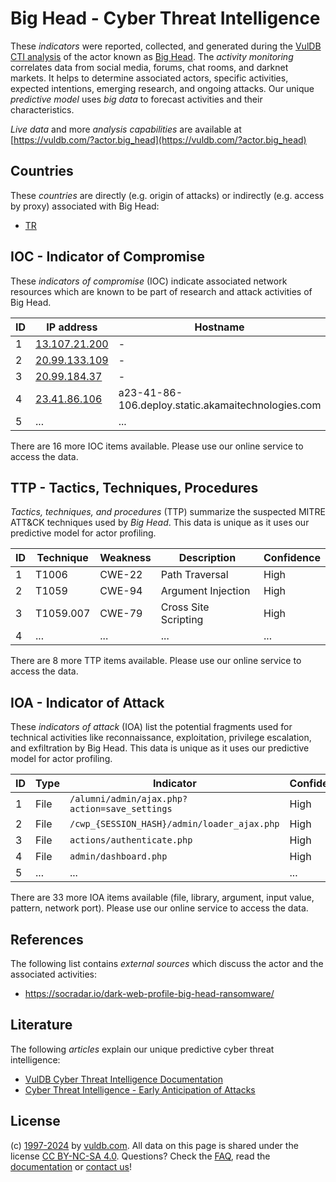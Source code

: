 # Big Head - Cyber Threat Intelligence

These _indicators_ were reported, collected, and generated during the [VulDB CTI analysis](https://vuldb.com/?kb.cti) of the actor known as [Big Head](https://vuldb.com/?actor.big_head). The _activity monitoring_ correlates data from social media, forums, chat rooms, and darknet markets. It helps to determine associated actors, specific activities, expected intentions, emerging research, and ongoing attacks. Our unique _predictive model_ uses _big data_ to forecast activities and their characteristics.

_Live data_ and more _analysis capabilities_ are available at [https://vuldb.com/?actor.big_head](https://vuldb.com/?actor.big_head)

## Countries

These _countries_ are directly (e.g. origin of attacks) or indirectly (e.g. access by proxy) associated with Big Head:

* [TR](https://vuldb.com/?country.tr)

## IOC - Indicator of Compromise

These _indicators of compromise_ (IOC) indicate associated network resources which are known to be part of research and attack activities of Big Head.

ID | IP address | Hostname | Campaign | Confidence
-- | ---------- | -------- | -------- | ----------
1 | [13.107.21.200](https://vuldb.com/?ip.13.107.21.200) | - | - | High
2 | [20.99.133.109](https://vuldb.com/?ip.20.99.133.109) | - | - | High
3 | [20.99.184.37](https://vuldb.com/?ip.20.99.184.37) | - | - | High
4 | [23.41.86.106](https://vuldb.com/?ip.23.41.86.106) | a23-41-86-106.deploy.static.akamaitechnologies.com | - | High
5 | ... | ... | ... | ...

There are 16 more IOC items available. Please use our online service to access the data.

## TTP - Tactics, Techniques, Procedures

_Tactics, techniques, and procedures_ (TTP) summarize the suspected MITRE ATT&CK techniques used by _Big Head_. This data is unique as it uses our predictive model for actor profiling.

ID | Technique | Weakness | Description | Confidence
-- | --------- | -------- | ----------- | ----------
1 | T1006 | CWE-22 | Path Traversal | High
2 | T1059 | CWE-94 | Argument Injection | High
3 | T1059.007 | CWE-79 | Cross Site Scripting | High
4 | ... | ... | ... | ...

There are 8 more TTP items available. Please use our online service to access the data.

## IOA - Indicator of Attack

These _indicators of attack_ (IOA) list the potential fragments used for technical activities like reconnaissance, exploitation, privilege escalation, and exfiltration by Big Head. This data is unique as it uses our predictive model for actor profiling.

ID | Type | Indicator | Confidence
-- | ---- | --------- | ----------
1 | File | `/alumni/admin/ajax.php?action=save_settings` | High
2 | File | `/cwp_{SESSION_HASH}/admin/loader_ajax.php` | High
3 | File | `actions/authenticate.php` | High
4 | File | `admin/dashboard.php` | High
5 | ... | ... | ...

There are 33 more IOA items available (file, library, argument, input value, pattern, network port). Please use our online service to access the data.

## References

The following list contains _external sources_ which discuss the actor and the associated activities:

* https://socradar.io/dark-web-profile-big-head-ransomware/

## Literature

The following _articles_ explain our unique predictive cyber threat intelligence:

* [VulDB Cyber Threat Intelligence Documentation](https://vuldb.com/?kb.cti)
* [Cyber Threat Intelligence - Early Anticipation of Attacks](https://www.scip.ch/en/?labs.20201022)

## License

(c) [1997-2024](https://vuldb.com/?kb.changelog) by [vuldb.com](https://vuldb.com/?kb.about). All data on this page is shared under the license [CC BY-NC-SA 4.0](https://creativecommons.org/licenses/by-nc-sa/4.0/). Questions? Check the [FAQ](https://vuldb.com/?kb.faq), read the [documentation](https://vuldb.com/?kb) or [contact us](https://vuldb.com/?contact)!
